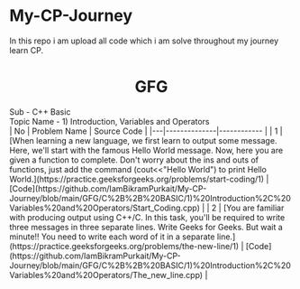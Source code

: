 # My-CP-Journey
In this repo i am upload all code which i am solve throughout my journey learn CP.

<h1 align="center">GFG</h1>
Sub - C++ Basic
<br>
Topic Name - 1) Introduction, Variables and Operators
<br>
| No | Problem Name | Source Code |  
|---|--------------|------------ |  
| 1 | [When learning a new language, we first learn to output some message. Here, we'll start with the famous Hello World message. Now, here you are given a function to complete. Don't worry about the ins and outs of functions, just add the command (cout<<"Hello World") to print Hello World.](https://practice.geeksforgeeks.org/problems/start-coding/1) | [Code](https://github.com/IamBikramPurkait/My-CP-Journey/blob/main/GFG/C%2B%2B%20BASIC/1)%20Introduction%2C%20Variables%20and%20Operators/Start_Coding.cpp) |  
| 2 | [You are familiar with producing output using C++/C. In this task, you'll be required to write three messages in three separate lines. Write Geeks for Geeks. But wait a minute!! You need to write each word of it in a separate line.](https://practice.geeksforgeeks.org/problems/the-new-line/1) | [Code](https://github.com/IamBikramPurkait/My-CP-Journey/blob/main/GFG/C%2B%2B%20BASIC/1)%20Introduction%2C%20Variables%20and%20Operators/The_new_line.cpp) |  


